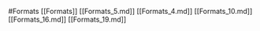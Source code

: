 #Formats 
 [[Formats]]
[[Formats_5.md]]
[[Formats_4.md]]
[[Formats_10.md]]
[[Formats_16.md]]
[[Formats_19.md]]